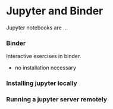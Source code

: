 
# Jupyter and Binder
Jupyter notebooks are ...


### Binder
Interactive exercises in binder.
- no installation necessary


### Installing jupyter locally



### Running a jupyter server remotely



